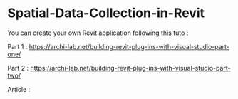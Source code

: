 # Spatial-Data-Collection-in-Revit

You can create your own Revit application following this tuto :

Part 1 : https://archi-lab.net/building-revit-plug-ins-with-visual-studio-part-one/

Part 2 : https://archi-lab.net/building-revit-plug-ins-with-visual-studio-part-two/

Article : 


<!--
 .----------------.  .-----------------. .----------------.  .----------------.   .----------------.  .----------------.  .----------------. 
| .--------------. || .--------------. || .--------------. || .--------------. | | .--------------. || .--------------. || .--------------. |
| |     _____    | || | ____  _____  | || |  _________   | || |  ____  ____  | | | |   ______     | || |  _________   | || |  _________   | |
| |    |_   _|   | || ||_   \|_   _| | || | |_   ___  |  | || | |_  _||_  _| | | | |  |_   _ \    | || | |_   ___  |  | || | |  _   _  |  | |
| |      | |     | || |  |   \ | |   | || |   | |_  \_|  | || |   \ \  / /   | | | |    | |_) |   | || |   | |_  \_|  | || | |_/ | | \_|  | |
| |      | |     | || |  | |\ \| |   | || |   |  _|  _   | || |    > `' <    | | | |    |  __'.   | || |   |  _|  _   | || |     | |      | |
| |     _| |_    | || | _| |_\   |_  | || |  _| |___/ |  | || |  _/ /'`\ \_  | | | |   _| |__) |  | || |  _| |___/ |  | || |    _| |_     | |
| |    |_____|   | || ||_____|\____| | || | |_________|  | || | |____||____| | | | |  |_______/   | || | |_________|  | || |   |_____|    | |
| |              | || |              | || |              | || |              | | | |              | || |              | || |              | |
| '--------------' || '--------------' || '--------------' || '--------------' | | '--------------' || '--------------' || '--------------' |
 '----------------'  '----------------'  '----------------'  '----------------'   '----------------'  '----------------'  '----------------' 
 -->
